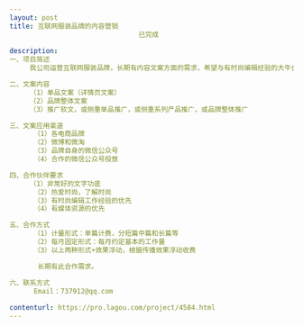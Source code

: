 ```yaml
---                
layout: post       
title: 互联网服装品牌的内容营销
                                已完成
           
description: 
一、项目简述
     我公司运营互联网服装品牌，长期有内容文案方面的需求，希望与有时尚编辑经验的大牛合作，稳定产出高质量的有爆点潜质的文案。

二、文案内容
     （1）单品文案（详情页文案）
     （2）品牌整体文案
     （3）推广软文，或侧重单品推广，或侧重系列产品推广，或品牌整体推广

三、文案应用渠道
      （1）各电商品牌
      （2）微博和微淘
      （3）品牌自身的微信公众号
      （4）合作的微信公众号投放

四、合作伙伴要求
     （1）非常好的文字功底
      （2）热爱时尚，了解时尚
      （3）有时尚编辑工作经验的优先
      （4）有媒体资源的优先

五、合作方式
      （1）计量形式：单篇计费，分短篇中篇和长篇等
      （2）每月固定形式：每月约定基本的工作量
      （3）以上两种形式+效果浮动，根据传播效果浮动收费

       长期有此合作需求。

六、联系方式
      Email：737912@qq.com
     
contenturl: https://pro.lagou.com/project/4584.html      
---                 
```

